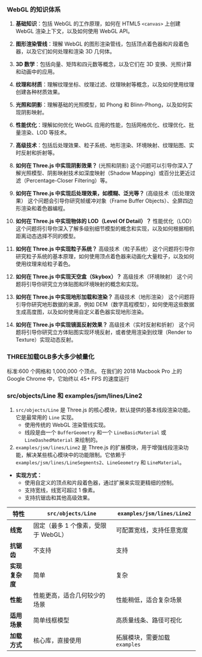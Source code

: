 
### WebGL 的知识体系
1. **基础知识**：包括 WebGL 的工作原理，如何在 HTML5 `<canvas>` 上创建 WebGL 渲染上下文，以及如何使用 WebGL API。
2. **图形渲染管线**：理解 WebGL 的图形渲染管线，包括顶点着色器和片段着色器，以及它们如何处理和渲染 3D 几何体。
3. **3D 数学**：包括向量、矩阵和四元数等概念，以及它们在 3D 变换、光照计算和动画中的应用。
4. **纹理和材质**：理解纹理坐标、纹理过滤、纹理映射等概念，以及如何使用纹理创建各种材质效果。
5. **光照和阴影**：理解基础的光照模型，如 Phong 和 Blinn-Phong，以及如何实现阴影映射。
6. **性能优化**：理解如何优化 WebGL 应用的性能，包括网格优化、纹理优化、批量渲染、LOD 等技术。
7. **高级技术**：包括后处理效果、粒子系统、地形渲染、环境映射、纹理贴图、实时反射和折射等。

1. **如何在 Three.js 中实现阴影效果？**  (光照和阴影)
   这个问题可以引导你深入了解光照模型、阴影映射技术如深度映射（Shadow Mapping）或百分比更近过滤（Percentage-Closer Filtering）等。
2. **如何在 Three.js 中实现后处理效果，如模糊、泛光等？**  (高级技术（后处理效果）
   这个问题会引导你研究帧缓冲对象（Frame Buffer Objects）、全屏四边形渲染和着色器编程。
3. **如何在 Three.js 中实现物体的 LOD（Level Of Detail）？**  性能优化（LOD）
   这个问题将引导你深入了解多级别细节模型的概念和实现，以及如何根据相机距离动态选择不同的模型。
4. **如何在 Three.js 中实现粒子系统？**  高级技术（粒子系统）
   这个问题将引导你研究粒子系统的基本原理，如何使用顶点着色器来动画化大量粒子，以及如何使用纹理来给粒子着色。
5. **如何在 Three.js 中实现天空盒（Skybox）？**  高级技术（环境映射）
   这个问题将引导你研究立方体贴图和环境映射的概念和实现。
6. **如何在 Three.js 中实现地形加载和渲染？**  高级技术（地形渲染）
   这个问题将引导你研究地形数据的来源，例如 DEM（数字高程模型），如何使用这些数据生成高度图，以及如何使用自定义着色器实现地形渲染。
7. **如何在 Three.js 中实现镜面反射效果？**  高级技术（实时反射和折射）
   这个问题将引导你研究立方体贴图实现环境反射，或者使用渲染到纹理（Render to Texture）实现动态反射。

### THREE加载GLB多大多少帧量化
标准:600 个网格和 1,000,000 个顶点。 在我们的 2018 Macbook Pro 上的 Google Chrome 中，它始终以 45+ FPS 的速度运行

### src/objects/Line 和 examples/jsm/lines/Line2
1. `src/objects/Line` 是 Three.js 的核心模块，默认提供的基本线段渲染功能。它是最常用的 `Line` 实现。
	  - 使用传统的 WebGL 渲染管线实现。
	  - 线段是由一个 `BufferGeometry` 和一个 `LineBasicMaterial` 或 `LineDashedMaterial` 来绘制的。
2. `examples/jsm/lines/Line2` 是 Three.js 的扩展模块，用于增强线段渲染功能，解决某些核心模块中的功能限制。它依赖于 `examples/jsm/lines/LineSegments2`、`LineGeometry` 和 `LineMaterial`。
- **实现方式：**
  - 使用自定义的顶点和片段着色器，通过扩展来实现更精细的控制。
  - 支持宽线，线宽可超过 1 像素。
  - 支持抗锯齿和其他高级效果。

| 特性                 | `src/objects/Line`                  | `examples/jsm/lines/Line2`        |
|----------------------|-------------------------------------|-----------------------------------|
| **线宽**            | 固定（最多 1 个像素，受限于 WebGL） | 可配置宽线，支持任意宽度         |
| **抗锯齿**          | 不支持                              | 支持                              |
| **实现复杂度**      | 简单                               | 复杂                              |
| **性能**            | 性能更高，适合几何较少的场景         | 性能稍低，适合复杂场景            |
| **适用场景**        | 简单线框模型                        | 高质量线条、路径可视化            |
| **加载方式**        | 核心库，直接使用                    | 拓展模块，需要加载 `examples`    |
